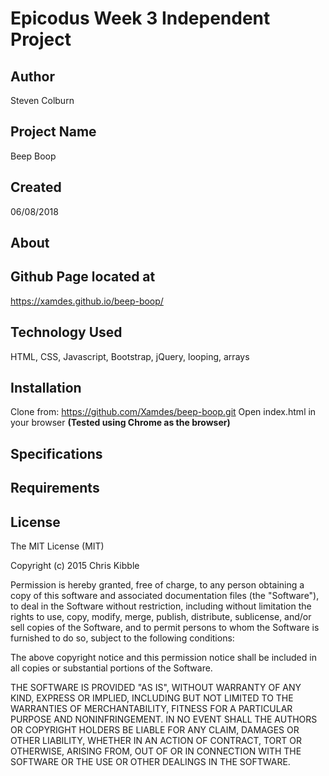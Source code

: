 # Epicodus Week 3 Independent Project

## Author

Steven Colburn

## Project Name

Beep Boop

## Created

06/08/2018

## About

## Github Page located at

https://xamdes.github.io/beep-boop/

## Technology Used

HTML, CSS, Javascript, Bootstrap, jQuery, looping, arrays

## Installation
Clone from:
https://github.com/Xamdes/beep-boop.git
Open index.html in your browser
**(Tested using Chrome as the browser)**

## Specifications

## Requirements


## License

The MIT License (MIT)

Copyright (c) 2015 Chris Kibble

Permission is hereby granted, free of charge, to any person obtaining a copy of this software and associated documentation files (the "Software"), to deal in the Software without restriction, including without limitation the rights to use, copy, modify, merge, publish, distribute, sublicense, and/or sell copies of the Software, and to permit persons to whom the Software is furnished to do so, subject to the following conditions:

The above copyright notice and this permission notice shall be included in all copies or substantial portions of the Software.

THE SOFTWARE IS PROVIDED "AS IS", WITHOUT WARRANTY OF ANY KIND, EXPRESS OR IMPLIED, INCLUDING BUT NOT LIMITED TO THE WARRANTIES OF MERCHANTABILITY, FITNESS FOR A PARTICULAR PURPOSE AND NONINFRINGEMENT. IN NO EVENT SHALL THE AUTHORS OR COPYRIGHT HOLDERS BE LIABLE FOR ANY CLAIM, DAMAGES OR OTHER LIABILITY, WHETHER IN AN ACTION OF CONTRACT, TORT OR OTHERWISE, ARISING FROM, OUT OF OR IN CONNECTION WITH THE SOFTWARE OR THE USE OR OTHER DEALINGS IN THE SOFTWARE.
